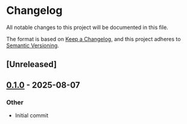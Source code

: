# Changelog

All notable changes to this project will be documented in this file.

The format is based on [Keep a Changelog](https://keepachangelog.com/en/1.0.0/),
and this project adheres to [Semantic Versioning](https://semver.org/spec/v2.0.0.html).

## [Unreleased]

## [0.1.0](https://github.com/JadedBlueEyes/safebrowsing-rs/releases/tag/safebrowsing-proto-v0.1.0) - 2025-08-07

### Other

- Initial commit
